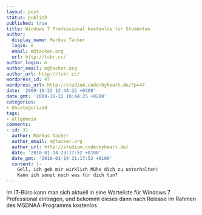 ```yaml
---
layout: post
status: publish
published: true
title: Windows 7 Professional kostenlos für Studenten
author:
  display_name: Markus Tacker
  login: m
  email: m@tacker.org
  url: http://tckr.cc/
author_login: m
author_email: m@tacker.org
author_url: http://tckr.cc/
wordpress_id: 47
wordpress_url: http://studium.coderbyheart.de/?p=47
date: '2009-10-22 12:44:25 +0200'
date_gmt: '2009-10-22 10:44:25 +0200'
categories:
- Uncategorized
tags:
- allgemein
comments:
- id: 31
  author: Markus Tacker
  author_email: m@tacker.org
  author_url: http://studium.coderbyheart.de/
  date: '2010-01-14 23:17:52 +0100'
  date_gmt: '2010-01-14 21:17:52 +0100'
  content: |-
    Gell, ich geb mir wirklich Mühe dich zu unterhalten!
    Kann ich sonst noch was für dich tun?
---
```

<p>Im IT-Büro kann man sich aktuell in eine Warteliste für Windows 7 Professional eintragen, und bekommt dieses dann nach Release im Rahmen des MSDNAA-Programms kostenlos.</p>
